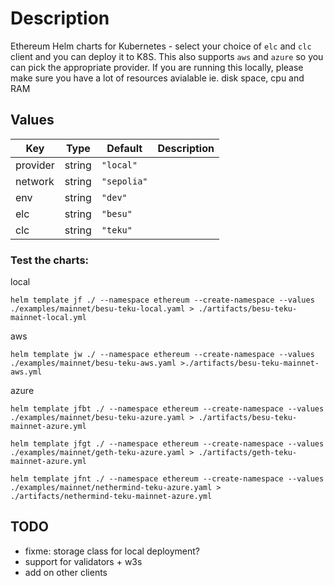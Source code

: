 # Description

Ethereum Helm charts for Kubernetes - select your choice of `elc` and `clc` client and you can deploy it to K8S. This also supports `aws` and `azure` so you can pick the appropriate provider. If you are running this locally, please make sure you have a lot of resources avialable ie. disk space, cpu and RAM

## Values

| Key      | Type   | Default     | Description |
|----------|--------|-------------|-------------|
| provider | string | `"local"`   |             |
| network  | string | `"sepolia"` |             |
| env      | string | `"dev"`     |             |
| elc      | string | `"besu"`    |             |
| clc      | string | `"teku"`    |             |



### Test the charts:
local
```
helm template jf ./ --namespace ethereum --create-namespace --values ./examples/mainnet/besu-teku-local.yaml > ./artifacts/besu-teku-mainnet-local.yml
```
aws
```
helm template jw ./ --namespace ethereum --create-namespace --values ./examples/mainnet/besu-teku-aws.yaml >./artifacts/besu-teku-mainnet-aws.yml
```
azure
```
helm template jfbt ./ --namespace ethereum --create-namespace --values ./examples/mainnet/besu-teku-azure.yaml > ./artifacts/besu-teku-mainnet-azure.yml

helm template jfgt ./ --namespace ethereum --create-namespace --values ./examples/mainnet/geth-teku-azure.yaml > ./artifacts/geth-teku-mainnet-azure.yml

helm template jfnt ./ --namespace ethereum --create-namespace --values ./examples/mainnet/nethermind-teku-azure.yaml > ./artifacts/nethermind-teku-mainnet-azure.yml

```

## TODO
- fixme: storage class for local deployment?
- support for validators + w3s
- add on other clients



